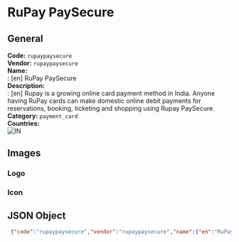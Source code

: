 # RuPay PaySecure 
## General 
**Code:** `rupaypaysecure`  
**Vendor:** `rupaypaysecure`  
**Name:**  
:	[en] RuPay PaySecure  
**Description:**  
: [en] Rupay is a growing online card payment method in India. Anyone having RuPay cards can make domestic online debit payments for reservations, booking, ticketing and shopping using Rupay PaySecure.  
**Category:** `payment_card`  
**Countries:**  
![IN](https://cdnjs.cloudflare.com/ajax/libs/flag-icon-css/3.3.0/flags/4x3/IN.svg#w24)  
 
## Images 
### Logo 
### Icon 
## JSON Object 
```json
 {"code":"rupaypaysecure","vendor":"rupaypaysecure","name":{"en":"RuPay PaySecure"},"description":{"en":"Rupay is a growing online card payment method in India. Anyone having RuPay cards can make domestic online debit payments for reservations, booking, ticketing and shopping using Rupay PaySecure."},"countries":["IN"],"category":"payment_card"}```  
